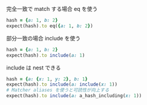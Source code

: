 完全一致で match する場合 eq を使う
```ruby
hash = {a: 1, b: 2}
expect(hash).to eq({a: 1, b: 2})
```

部分一致の場合 include を使う
```ruby
hash = {a: 1, b: 2}
expect(hash).to include(a: 1)
```

include は nest できる
```ruby
hash = {a: {x: 1, y: 2}, b: 1}
expect(hash).to include(a: include(x: 1))
# Matcher aliases を使うと可読性が向上する
expect(hash).to include(a: a_hash_including(x: 1))
```
